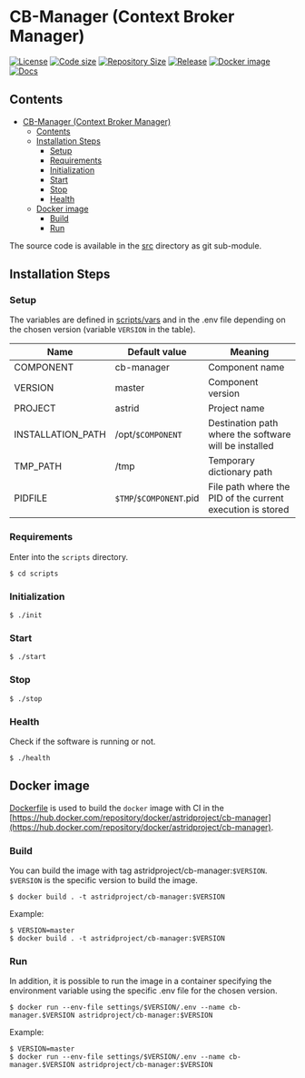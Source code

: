 # CB-Manager (Context Broker Manager)

[![License](https://img.shields.io/github/license/astrid-project/cb-manager)](https://github.com/astrid-project/cb-manager/blob/master/LICENSE)
[![Code size](https://img.shields.io/github/languages/code-size/astrid-project/cb-manager?color=red&logo=github)](https://github.com/astrid-project/cb-manager)
[![Repository Size](https://img.shields.io/github/repo-size/astrid-project/cb-manager?color=red&logo=github)](https://github.com/astrid-project/cb-manager)
[![Release](https://img.shields.io/github/v/tag/astrid-project/cb-manager?label=release&logo=github)](https://github.com/astrid-project/cb-manager/releases)
[![Docker image](https://img.shields.io/docker/image-size/astridproject/cb-manager?label=image&logo=docker)](https://hub.docker.com/repository/docker/astridproject/cb-manager)
[![Docs](https://readthedocs.org/projects/astrid-cb-manager/badge/?version=latest)](https://astrid-cb-manager.readthedocs.io)

## Contents

- [CB-Manager (Context Broker Manager)](#cb-manager-context-broker-manager)
  - [Contents](#contents)
  - [Installation Steps](#installation-steps)
    - [Setup](#setup)
    - [Requirements](#requirements)
    - [Initialization](#initialization)
    - [Start](#start)
    - [Stop](#stop)
    - [Health](#health)
  - [Docker image](#docker-image)
    - [Build](#build)
    - [Run](#run)

The source code is available in the [src](github.com/astrid-project/cb-manager) directory as git sub-module.

## Installation Steps

### Setup

The variables are defined in [scripts/vars](scripts/vars) and in the .env file depending on the chosen version (variable `VERSION` in the table).

Name              | Default value           | Meaning
------------------|-------------------------|--------
COMPONENT         | cb-manager              | Component name
VERSION           | master                  | Component version
PROJECT           | astrid                  | Project name
INSTALLATION_PATH | /opt/`$COMPONENT`       | Destination path where the software will be installed
TMP_PATH          | /tmp                    | Temporary dictionary path
PIDFILE           | `$TMP`/`$COMPONENT`.pid | File path where the PID of the current execution is stored

### Requirements

Enter into the `scripts` directory.

```console
$ cd scripts
```

### Initialization

```console
$ ./init
```

### Start

```console
$ ./start
```

### Stop

```console
$ ./stop
```

### Health

Check if the software is running or not.

```console
$ ./health
```

## Docker image

[Dockerfile](Dockerfile) is used to build the `docker` image with CI in the [https://hub.docker.com/repository/docker/astridproject/cb-manager](https://hub.docker.com/repository/docker/astridproject/cb-manager).

### Build

You can build the image with tag astridproject/cb-manager:`$VERSION`.
`$VERSION` is the specific version to build the image.

```console
$ docker build . -t astridproject/cb-manager:$VERSION
```

Example:

```console
$ VERSION=master
$ docker build . -t astridproject/cb-manager:$VERSION
```

### Run

In addition, it is possible to run the image in a container specifying the environment variable using the specific .env file for the chosen version.

```console
$ docker run --env-file settings/$VERSION/.env --name cb-manager.$VERSION astridproject/cb-manager:$VERSION
```

Example:

```console
$ VERSION=master
$ docker run --env-file settings/$VERSION/.env --name cb-manager.$VERSION astridproject/cb-manager:$VERSION
```
